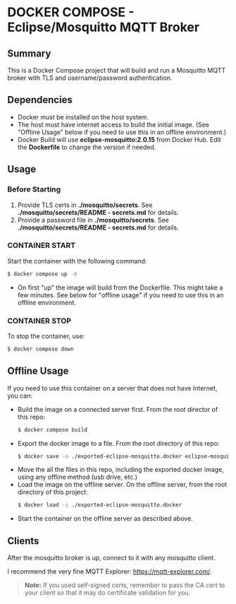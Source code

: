 # DOCKER COMPOSE - Eclipse/Mosquitto MQTT Broker

## Summary

This is a Docker Compose project that will build and run a Mosquitto MQTT broker with TLS and username/password authentication.

## Dependencies

* Docker must be installed on the host system.
* The host must have internet access to build the initial image. (See "Offline Usage" below if you need to use this in an offline environment.)
* Docker Build will use **eclipse-mosquitto:2.0.15** from Docker Hub. Edit the **Dockerfile** to change the version if needed.

## Usage

### Before Starting

1. Provide TLS certs in **./mosquitto/secrets**. See **./mosquitto/secrets/README - secrets.md** for details.
2. Provide a password file in **./mosquitto/secrets**. See **./mosquitto/secrets/README - secrets.md** for details.

### CONTAINER START
Start the container with the following command:

```bash
$ docker compose up -d
```
* On first "up" the image will build from the Dockerfile. This might take a few minutes. See below for "offline usage" if you need to use this in an offline environment.

### CONTAINER STOP
To stop the container, use:

```bash
$ docker compose down
```

## Offline Usage

If you need to use this container on a server that does not have Internet, you can:

* Build the image on a connected server first. From the root director of this repo:
  ```bash
  $ docker compose build
  ```
* Export the docker image to a file. From the root directory of this repo:
  ```bash
  $ docker save -o ./exported-eclipse-mosquitto.docker eclipse-mosquitto 
  ```
* Move the all the files in this repo, including the exported docker image, using any offline method (usb drive, etc.) 
* Load the image on the offline server. On the offline server, from the root directory of this project:
  ```bash
  $ docker load -i ./exported-eclipse-mosquitto.docker
  ```
* Start the container on the offline server as described above.

## Clients

After the mosquitto broker is up, connect to it with any mosquitto client. 

I recommend the very fine MQTT Explorer: https://mqtt-explorer.com/.

> **Note:** If you used self-signed certs, remember to pass the CA cert to your client so that it may do certificate validation for you.